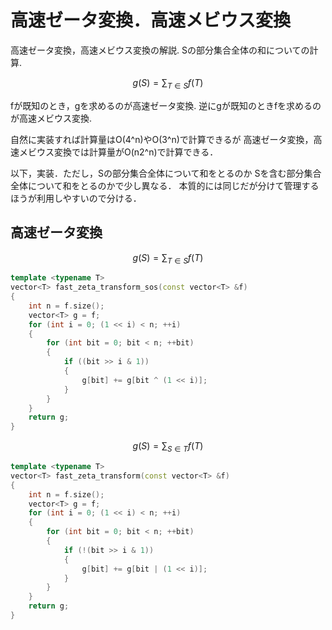 # 高速ゼータ変換．高速メビウス変換

高速ゼータ変換，高速メビウス変換の解説.
Sの部分集合全体の和についての計算.

```math
g(S) = \sum_{T \in S} f(T)
```

fが既知のとき，gを求めるのが高速ゼータ変換.
逆にgが既知のときfを求めるのが高速メビウス変換.

自然に実装すれば計算量はO(4^n)やO(3^n)で計算できるが
高速ゼータ変換，高速メビウス変換では計算量がO(n2^n)で計算できる．

以下，実装．ただし，Sの部分集合全体について和をとるのか
Sを含む部分集合全体について和をとるのかで少し異なる．
本質的には同じだが分けて管理するほうが利用しやすいので分ける．

## 高速ゼータ変換

```math
g(S) = \sum_{T \in S} f(T)
```

```cpp
template <typename T>
vector<T> fast_zeta_transform_sos(const vector<T> &f)
{
    int n = f.size();
    vector<T> g = f;
    for (int i = 0; (1 << i) < n; ++i)
    {
        for (int bit = 0; bit < n; ++bit)
        {
            if ((bit >> i & 1))
            {
                g[bit] += g[bit ^ (1 << i)];
            }
        }
    }
    return g;
}
```


```math
g(S) = \sum_{S \in T} f(T)
```

```cpp
template <typename T>
vector<T> fast_zeta_transform(const vector<T> &f)
{
    int n = f.size();
    vector<T> g = f;
    for (int i = 0; (1 << i) < n; ++i)
    {
        for (int bit = 0; bit < n; ++bit)
        {
            if (!(bit >> i & 1))
            {
                g[bit] += g[bit | (1 << i)];
            }
        }
    }
    return g;
}
```

